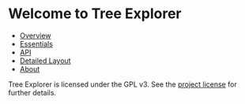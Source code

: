 # Welcome to Tree Explorer

* [Overview](overview.md)
* [Essentials](essentials.md)
* [API](api.md)
* [Detailed Layout](detailed_layout.md)
* [About](about.md)

Tree Explorer is licensed under the GPL v3. See the [project
license](license.md) for further details.
